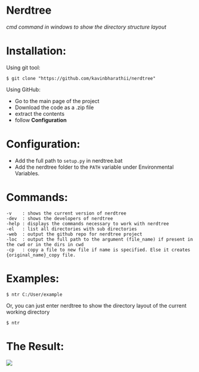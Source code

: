 # Nerdtree

*cmd command in windows to show the directory structure layout*

<h1>Installation:</h1>


Using git tool:
```
$ git clone "https://github.com/kavinbharathii/nerdtree"
```

Using GitHub:
- Go to the main page of the project
- Download the code as a .zip file
- extract the contents
- follow <b>Configuration</b>

<h1>Configuration:</h1>

- Add the full path to ```setup.py``` in nerdtree.bat
- Add the nerdtree folder to the ```PATH``` variable under Environmental Variables.

<h1>Commands:</h1>

```
-v    : shows the current version of nerdtree
-dev  : shows the developers of nerdtree
-help : displays the commands necessary to work with nerdtree
-el   : list all directories with sub directories
-web  : output the github repo for nerdtree project
-loc  : output the full path to the argument (file_name) if present in the cwd or in the dirs in cwd
-cp   : copy a file to new file if name is specified. Else it creates {original_name}_copy file.
```

<h1>Examples:</h1>

```
$ ntr C:/User/example
```

Or, you can just enter nerdtree to show the directory layout of the current working directory

```
$ ntr
```

<h1>The Result:</h1>

![](images/ntrdemo.png)
